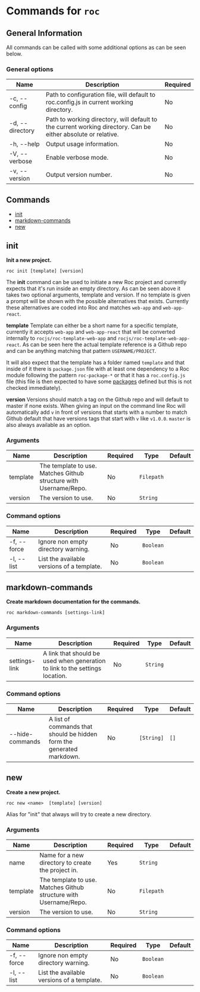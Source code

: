 # Commands for `roc`

## General Information
All commands can be called with some additional options as can be seen below.

### General options

| Name            | Description                                                                                                   | Required |
| --------------- | ------------------------------------------------------------------------------------------------------------- | -------- |
| -c, --config    | Path to configuration file, will default to roc.config.js in current working directory.                       | No       |
| -d, --directory | Path to working directory, will default to the current working directory. Can be either absolute or relative. | No       |
| -h, --help      | Output usage information.                                                                                     | No       |
| -V, --verbose   | Enable verbose mode.                                                                                          | No       |
| -v, --version   | Output version number.                                                                                        | No       |

## Commands
* [init](#init)
* [markdown-commands](#markdown-commands)
* [new](#new)

## init
__Init a new project.__

```
roc init [template] [version]
```
The __init__ command can be used to initiate a new Roc project and currently expects that it's run inside an empty directory. As can be seen above it takes two optional arguments, template and version. If no template is given a prompt will be shown with the possible alternatives that exists. Currently these alternatives are coded into Roc and matches `web-app` and `web-app-react`.

__template__
Template can either be a short name for a specific template, currently it accepts `web-app` and `web-app-react` that will be converted internally to `rocjs/roc-template-web-app` and `rocjs/roc-template-web-app-react`. As can be seen here the actual template reference is a Github repo and can be anything matching that pattern `USERNAME/PROJECT`.

It will also expect that the template has a folder named `template` and that inside of it there is `package.json` file with at least one dependency to a Roc module following the pattern `roc-package-*` or that it has a `roc.config.js` file (this file is then expected to have some [packages](/docs/config/packages.md) defined but this is not checked immediately).

__version__
Versions should match a tag on the Github repo and will default to master if none exists. When giving an input on the command line Roc will automatically add `v` in front of versions that starts with a number to match Github default that have versions tags that start with `v` like `v1.0.0`. `master` is also always available as an option.

### Arguments

| Name        | Description                                                       | Required | Type       | Default |
| ----------- | ----------------------------------------------------------------- | -------- | ---------- | ------- |
| template    | The template to use. Matches Github structure with Username/Repo. | No       | `Filepath` |         |
| version     | The version to use.                                               | No       | `String`   |         |

### Command options

| Name        | Description                                                       | Required | Type       | Default |
| ----------- | ----------------------------------------------------------------- | -------- | ---------- | ------- |
| -f, --force | Ignore non empty directory warning.                               | No       | `Boolean`  |         |
| -l, --list  | List the available versions of a template.                        | No       | `Boolean`  |         |

## markdown-commands
__Create markdown documentation for the commands.__

```
roc markdown-commands [settings-link]
```

### Arguments

| Name            | Description                                                                  | Required | Type       | Default |
| --------------- | ---------------------------------------------------------------------------- | -------- | ---------- | ------- |
| settings-link   | A link that should be used when generation to link to the settings location. | No       | `String`   |         |

### Command options

| Name            | Description                                                                  | Required | Type       | Default |
| --------------- | ---------------------------------------------------------------------------- | -------- | ---------- | ------- |
| --hide-commands | A list of commands that should be hidden form the generated markdown.        | No       | `[String]` | `[]`    |

## new
__Create a new project.__

```
roc new <name>  [template] [version]
```
Alias for "init" that always will try to create a new directory.

### Arguments

| Name        | Description                                                       | Required | Type       | Default |
| ----------- | ----------------------------------------------------------------- | -------- | ---------- | ------- |
| name        | Name for a new directory to create the project in.                | Yes      | `String`   |         |
| template    | The template to use. Matches Github structure with Username/Repo. | No       | `Filepath` |         |
| version     | The version to use.                                               | No       | `String`   |         |

### Command options

| Name        | Description                                                       | Required | Type       | Default |
| ----------- | ----------------------------------------------------------------- | -------- | ---------- | ------- |
| -f, --force | Ignore non empty directory warning.                               | No       | `Boolean`  |         |
| -l, --list  | List the available versions of a template.                        | No       | `Boolean`  |         |

